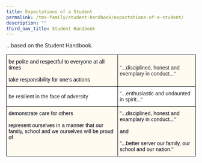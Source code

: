 ```yaml
---
title: Expectations of a Student
permalink: /tms-family/student-handbook/expectations-of-a-student/
description: ""
third_nav_title: Student Handbook
---
```

...based on the Student Handbook.  
  
<style type="text/css">
.tg  {border-collapse:collapse;border-spacing:0;}
.tg td{border-color:black;border-style:solid;border-width:1px;font-family:Arial, sans-serif;font-size:14px;
  overflow:hidden;padding:10px 5px;word-break:normal;}
.tg th{border-color:black;border-style:solid;border-width:1px;font-family:Arial, sans-serif;font-size:14px;
  font-weight:normal;overflow:hidden;padding:10px 5px;word-break:normal;}
.tg .tg-a3os{background-color:#FFFBF0;color:#222;text-align:left;vertical-align:middle}
.tg .tg-pc3f{background-color:#FFFBF0;color:#020014;text-align:left;vertical-align:top}
.tg .tg-1ppo{background-color:#FFF;color:#222;text-align:left;vertical-align:middle}
</style>
<table class="tg">
<thead>
  <tr>
    <th class="tg-pc3f"><span style="color:#020014">be polite and respectful to everyone at all times</span><br><br><span style="color:#020014">take responsibility for one's actions</span></th>
    <th class="tg-a3os"><span style="color:#222;background-color:#FFFBF0">"...disciplined, honest and exemplary in conduct..."</span></th>
  </tr>
</thead>
<tbody>
  <tr>
    <td class="tg-1ppo"><span style="color:#222;background-color:#FFF">be resilient in the face of adversity</span></td>
    <td class="tg-1ppo"><span style="color:#222;background-color:#FFF">"...enthusiastic and undaunted in spirit..."</span></td>
  </tr>
  <tr>
    <td class="tg-pc3f"><span style="color:#020014">demonstrate care for others</span><br><br><span style="color:#020014">represent ourselves in a manner that our family, school and we ourselves will be proud of</span></td>
    <td class="tg-pc3f"><span style="color:#020014">"...disciplined, honest and examplary in conduct..."</span><br><br><span style="color:#020014">and</span><br><br><span style="color:#020014">"...better server our family, our school and our nation."</span></td>
  </tr>
</tbody>
</table>